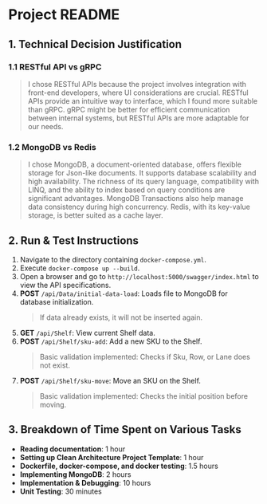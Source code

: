 # Project README

## 1. Technical Decision Justification

### 1.1 RESTful API vs gRPC
> I chose RESTful APIs because the project involves integration with front-end developers, where UI considerations are crucial. RESTful APIs provide an intuitive way to interface, which I found more suitable than gRPC. gRPC might be better for efficient communication between internal systems, but RESTful APIs are more adaptable for our needs.

### 1.2 MongoDB vs Redis
> I chose MongoDB, a document-oriented database, offers flexible storage for Json-like documents. It supports database scalability and high availability. The richness of its query language, compatibility with LINQ, and the ability to index based on query conditions are significant advantages. MongoDB Transactions also help manage data consistency during high concurrency. Redis, with its key-value storage, is better suited as a cache layer.

## 2. Run & Test Instructions

1. Navigate to the directory containing `docker-compose.yml`.
2. Execute `docker-compose up --build`.
3. Open a browser and go to `http://localhost:5000/swagger/index.html` to view the API specifications.
4. **POST** `/api/Data/initial-data-load`: Loads file to MongoDB for database initialization.
   > If data already exists, it will not be inserted again.
5. **GET** `/api/Shelf`: View current Shelf data.
6. **POST** `/api/Shelf/sku-add`: Add a new SKU to the Shelf.
   > Basic validation implemented: Checks if Sku, Row, or Lane does not exist.
7. **POST** `/api/Shelf/sku-move`: Move an SKU on the Shelf.
   > Basic validation implemented: Checks the initial position before moving.

## 3. Breakdown of Time Spent on Various Tasks

- **Reading documentation**: 1 hour
- **Setting up Clean Architecture Project Template**: 1 hour
- **Dockerfile, docker-compose, and docker testing**: 1.5 hours
- **Implementing MongoDB**: 2 hours
- **Implementation & Debugging**: 10 hours
- **Unit Testing**: 30 minutes

